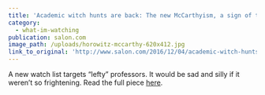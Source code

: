 ```yaml
---
title: 'Academic witch hunts are back: The new McCarthyism, a sign of the stupidity of the post-truth era'
category:
  - what-im-watching
publication: salon.com
image_path: /uploads/horowitz-mccarthy-620x412.jpg
link_to_original: 'http://www.salon.com/2016/12/04/academic-witch-hunts-are-back-the-new-mccarthyism-a-sign-of-the-stupidity-of-the-post-truth-era/'
---
```



A new watch list targets “lefty” professors. It would be sad and silly if it weren’t so frightening. Read the full piece [here](http://www.salon.com/2016/12/04/academic-witch-hunts-are-back-the-new-mccarthyism-a-sign-of-the-stupidity-of-the-post-truth-era/).
